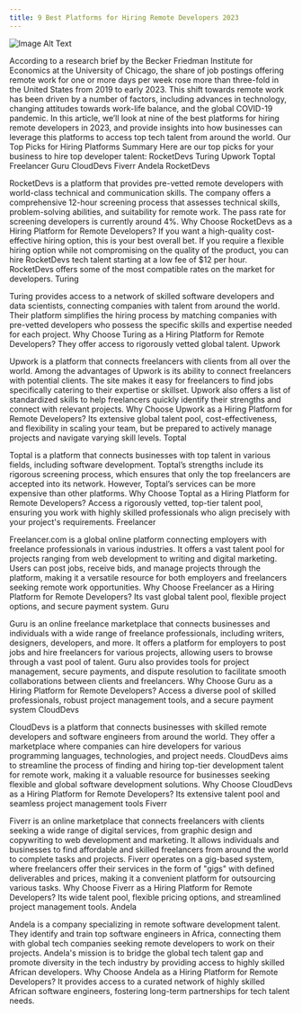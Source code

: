 ```yaml
---
title: 9 Best Platforms for Hiring Remote Developers 2023
---
```


![Image Alt Text](/blog/assets/article10/image1.jpeg#center)

According to a research brief by the Becker Friedman Institute for Economics at the University of Chicago, the share of job postings offering remote work for one or more days per week rose more than three-fold in the United States from 2019 to early 2023. This shift towards remote work has been driven by a number of factors, including advances in technology, changing attitudes towards work-life balance, and the global COVID-19 pandemic.
In this article, we’ll look at nine of the best platforms for hiring remote developers in 2023, and provide insights into how businesses can leverage this platforms to access top tech talent from around the world.
Our Top Picks for Hiring Platforms Summary
Here are our top picks for your business to hire top developer talent:
RocketDevs
Turing
Upwork
Toptal
Freelancer
Guru
CloudDevs
Fiverr
Andela
RocketDevs

RocketDevs is a platform that provides pre-vetted remote developers with world-class technical and communication skills. The company offers a comprehensive 12-hour screening process that assesses technical skills, problem-solving abilities, and suitability for remote work. The pass rate for screening developers is currently around 4%.
Why Choose RocketDevs as a Hiring Platform for Remote Developers?
If you want a high-quality cost-effective hiring option, this is your best overall bet.
If you require a flexible hiring option while not compromising on the quality of the product, you can hire RocketDevs tech talent starting at a low fee of $12 per hour. RocketDevs offers some of the most compatible rates on the market for developers.
Turing

Turing provides access to a network of skilled software developers and data scientists, connecting companies with talent from around the world. Their platform simplifies the hiring process by matching companies with pre-vetted developers who possess the specific skills and expertise needed for each project.
Why Choose Turing as a Hiring Platform for Remote Developers?
They offer access to rigorously vetted global talent.
Upwork

Upwork is a platform that connects freelancers with clients from all over the world. Among the advantages of Upwork is its ability to connect freelancers with potential clients. The site makes it easy for freelancers to find jobs specifically catering to their expertise or skillset. Upwork also offers a list of standardized skills to help freelancers quickly identify their strengths and connect with relevant projects.
Why Choose Upwork as a Hiring Platform for Remote Developers?
Its extensive global talent pool, cost-effectiveness, and flexibility in scaling your team, but be prepared to actively manage projects and navigate varying skill levels.
Toptal

Toptal is a platform that connects businesses with top talent in various fields, including software development. Toptal’s strengths include its rigorous screening process, which ensures that only the top freelancers are accepted into its network. However, Toptal’s services can be more expensive than other platforms.
Why Choose Toptal as a Hiring Platform for Remote Developers?
Access a rigorously vetted, top-tier talent pool, ensuring you work with highly skilled professionals who align precisely with your project's requirements.
Freelancer

Freelancer.com is a global online platform connecting employers with freelance professionals in various industries. It offers a vast talent pool for projects ranging from web development to writing and digital marketing. Users can post jobs, receive bids, and manage projects through the platform, making it a versatile resource for both employers and freelancers seeking remote work opportunities.
Why Choose Freelancer as a Hiring Platform for Remote Developers?
Its vast global talent pool, flexible project options, and secure payment system.
Guru

Guru is an online freelance marketplace that connects businesses and individuals with a wide range of freelance professionals, including writers, designers, developers, and more. It offers a platform for employers to post jobs and hire freelancers for various projects, allowing users to browse through a vast pool of talent. Guru also provides tools for project management, secure payments, and dispute resolution to facilitate smooth collaborations between clients and freelancers.
Why Choose Guru as a Hiring Platform for Remote Developers?
Access a diverse pool of skilled professionals, robust project management tools, and a secure payment system
CloudDevs

CloudDevs is a platform that connects businesses with skilled remote developers and software engineers from around the world. They offer a marketplace where companies can hire developers for various programming languages, technologies, and project needs. CloudDevs aims to streamline the process of finding and hiring top-tier development talent for remote work, making it a valuable resource for businesses seeking flexible and global software development solutions.
Why Choose CloudDevs as a Hiring Platform for Remote Developers?
Its extensive talent pool and seamless project management tools
Fiverr

Fiverr is an online marketplace that connects freelancers with clients seeking a wide range of digital services, from graphic design and copywriting to web development and marketing. It allows individuals and businesses to find affordable and skilled freelancers from around the world to complete tasks and projects. Fiverr operates on a gig-based system, where freelancers offer their services in the form of "gigs" with defined deliverables and prices, making it a convenient platform for outsourcing various tasks.
Why Choose Fiverr as a Hiring Platform for Remote Developers?
Its wide talent pool, flexible pricing options, and streamlined project management tools.
Andela

Andela is a company specializing in remote software development talent. They identify and train top software engineers in Africa, connecting them with global tech companies seeking remote developers to work on their projects. Andela's mission is to bridge the global tech talent gap and promote diversity in the tech industry by providing access to highly skilled African developers.
Why Choose Andela as a Hiring Platform for Remote Developers?
It provides access to a curated network of highly skilled African software engineers, fostering long-term partnerships for tech talent needs.